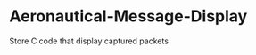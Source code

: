 Aeronautical-Message-Display
============================

Store C code that display captured packets